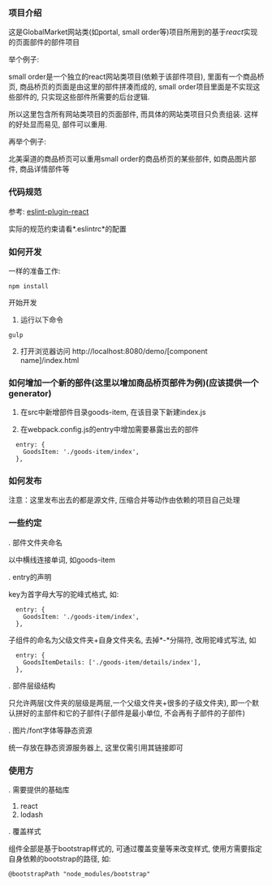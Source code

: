 ### 项目介绍

这是GlobalMarket网站类(如portal, small order等)项目所用到的基于*react*实现的页面部件的部件项目

举个例子:

small order是一个独立的react网站类项目(依赖于该部件项目), 里面有一个商品桥页, 商品桥页的页面是由这里的部件拼凑而成的, small order项目里面是不实现这些部件的, 只实现这些部件所需要的后台逻辑.

所以这里包含所有网站类项目的页面部件, 而具体的网站类项目只负责组装. 这样的好处显而易见, 部件可以重用.

再举个例子:

北美渠道的商品桥页可以重用small order的商品桥页的某些部件, 如商品图片部件, 商品详情部件等

### 代码规范

参考: [eslint-plugin-react](https://github.com/yannickcr/eslint-plugin-react)

实际的规范约束请看*.eslintrc*的配置

### 如何开发

一样的准备工作:
```
npm install
```

开始开发

1. 运行以下命令
```
gulp
```

2. 打开浏览器访问
http://localhost:8080/demo/[component name]/index.html


### 如何增加一个新的部件(这里以增加商品桥页部件为例)(应该提供一个generator)

1. 在src中新增部件目录goods-item, 在该目录下新建index.js

2. 在webpack.config.js的entry中增加需要暴露出去的部件
```
  entry: {
    GoodsItem: './goods-item/index',
  },
```

### 如何发布

注意：这里发布出去的都是源文件, 压缩合并等动作由依赖的项目自己处理

### 一些约定

. 部件文件夹命名

以中横线连接单词, 如goods-item

. entry的声明

key为首字母大写的驼峰式格式, 如:
```
  entry: {
    GoodsItem: './goods-item/index',
  },
```

子组件的命名为父级文件夹+自身文件夹名, 去掉*-*分隔符, 改用驼峰式写法, 如
```
  entry: {
    GoodsItemDetails: ['./goods-item/details/index'],
  },
```

. 部件层级结构

只允许两层(文件夹的层级是两层,一个父级文件夹+很多的子级文件夹), 即一个默认拼好的主部件和它的子部件(子部件是最小单位, 不会再有子部件的子部件)

. 图片/font字体等静态资源

统一存放在静态资源服务器上, 这里仅需引用其链接即可

### 使用方

. 需要提供的基础库

1. react
2. lodash

. 覆盖样式

组件全部是基于bootstrap样式的, 可通过覆盖变量等来改变样式, 使用方需要指定自身依赖的bootstrap的路径, 如:

```
@bootstrapPath "node_modules/bootstrap"
```



